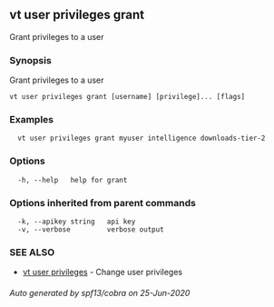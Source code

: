 ## vt user privileges grant

Grant privileges to a user

### Synopsis

Grant privileges to a user

```
vt user privileges grant [username] [privilege]... [flags]
```

### Examples

```
  vt user privileges grant myuser intelligence downloads-tier-2
```

### Options

```
  -h, --help   help for grant
```

### Options inherited from parent commands

```
  -k, --apikey string   api key
  -v, --verbose         verbose output
```

### SEE ALSO

* [vt user privileges](vt_user_privileges.md)	 - Change user privileges

###### Auto generated by spf13/cobra on 25-Jun-2020

